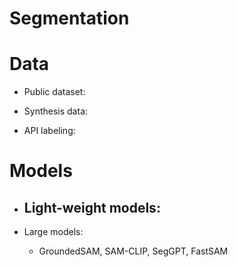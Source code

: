 # Segmentation 

# Data
- Public dataset:
   

- Synthesis data:
   
- API labeling:
  

# Models


- Light-weight models:
    - 
   
- Large models:
    - GroundedSAM, SAM-CLIP, SegGPT, FastSAM
 
